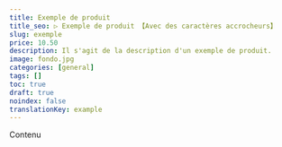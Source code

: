 ```yaml
---
title: Exemple de produit
title_seo: ▷ Exemple de produit 【Avec des caractères accrocheurs】
slug: exemple
price: 10.50
description: Il s'agit de la description d'un exemple de produit.
image: fondo.jpg
categories: [general]
tags: []
toc: true
draft: true
noindex: false
translationKey: example
---
```

Contenu